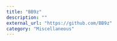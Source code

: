 ```yaml
---
title: "BB9z"
description: ""
external_url: "https://github.com/BB9z"
category: "Miscellaneous"
---
```

